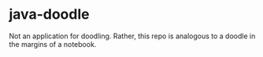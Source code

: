 # java-doodle
Not an application for doodling. Rather, this repo is analogous to a doodle in the margins of a notebook.
